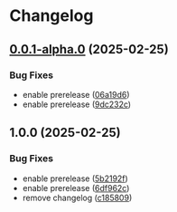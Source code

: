 # Changelog

## [0.0.1-alpha.0](https://github.com/acidarchive/website/compare/acidarchive-frontend-v1.0.0...acidarchive-frontend-v0.0.1-alpha.0) (2025-02-25)


### Bug Fixes

* enable prerelease ([06a19d6](https://github.com/acidarchive/website/commit/06a19d6733961d48d74d592a46845b6b88df4940))
* enable prerelease ([9dc232c](https://github.com/acidarchive/website/commit/9dc232c4b2a46208f3045ef7fba29a386aa34d28))

## 1.0.0 (2025-02-25)


### Bug Fixes

* enable prerelease ([5b2192f](https://github.com/acidarchive/website/commit/5b2192f6e5c4e712d7ce798416340bedfb600de4))
* enable prerelease ([6df962c](https://github.com/acidarchive/website/commit/6df962c93fc7117829f33db818c8b74903157d8f))
* remove changelog ([c185809](https://github.com/acidarchive/website/commit/c18580936de588cefd5e8463708bebdf3f2461ce))
